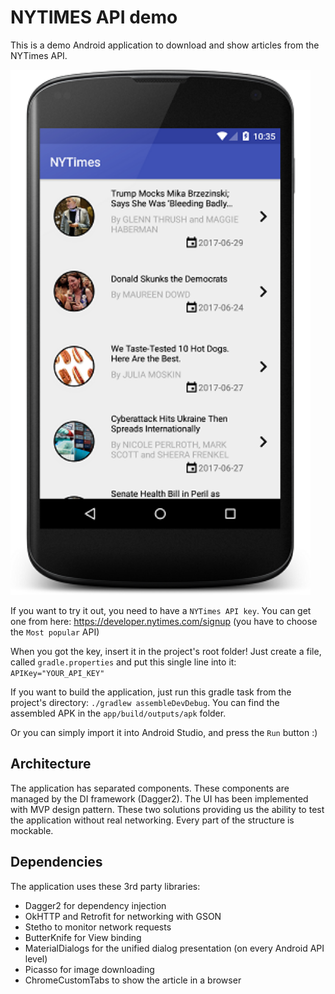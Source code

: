# NYTIMES API demo

This is a demo Android application to download and show articles from the NYTimes API.

<img src="img/device-2017-06-30-103532.png" width="480">

If you want to try it out, you need to have a `NYTimes API key`. You can get one from here:
https://developer.nytimes.com/signup (you have to choose the `Most popular` API)

When you got the key, insert it in the project's root folder! Just create a file,
called `gradle.properties` and put this single line into it:
`APIKey="YOUR_API_KEY"`

If you want to build the application, just run this gradle task from the project's directory:
`./gradlew assembleDevDebug`. You can find the assembled APK in the `app/build/outputs/apk` folder.

Or you can simply import it into Android Studio, and press the `Run` button :) 

## Architecture

The application has separated components. These components are managed by the DI framework (Dagger2).
The UI has been implemented with MVP design pattern. These two solutions providing us the ability
to test the application without real networking. Every part of the structure is mockable.

## Dependencies

The application uses these 3rd party libraries:

-   Dagger2 for dependency injection
-   OkHTTP and Retrofit for networking with GSON
-   Stetho to monitor network requests
-   ButterKnife for View binding
-   MaterialDialogs for the unified dialog presentation (on every Android API level)
-   Picasso for image downloading
-   ChromeCustomTabs to show the article in a browser


 